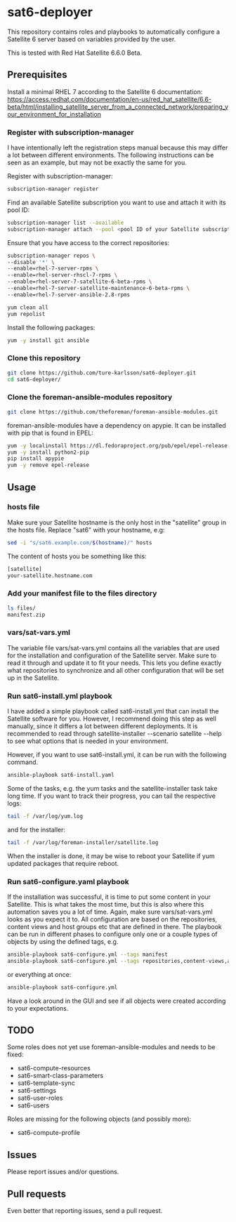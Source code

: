 # sat6-deployer
This repository contains roles and playbooks to automatically configure a Satellite 6 server based on variables provided by the user.

This is tested with Red Hat Satellite 6.6.0 Beta.

## Prerequisites
Install a minimal RHEL 7 according to the Satellite 6 documentation: https://access.redhat.com/documentation/en-us/red_hat_satellite/6.6-beta/html/installing_satellite_server_from_a_connected_network/preparing_your_environment_for_installation 

### Register with subscription-manager
I have intentionally left the registration steps manual because this may differ a lot between different environments. The following instructions can be seen as an example, but may not be exactly the same for you.

Register with subscription-manager:
```bash
subscription-manager register
```

Find an available Satellite subscription you want to use and attach it with its pool ID:
```bash
subscription-manager list --available
subscription-manager attach --pool <pool ID of your Satellite subscription>
```

Ensure that you have access to the correct repositories:
```bash
subscription-manager repos \
--disable '*' \
--enable=rhel-7-server-rpms \
--enable=rhel-server-rhscl-7-rpms \
--enable=rhel-server-7-satellite-6-beta-rpms \
--enable=rhel-7-server-satellite-maintenance-6-beta-rpms \
--enable=rhel-7-server-ansible-2.8-rpms

yum clean all
yum repolist
```

Install the following packages:
```bash
yum -y install git ansible
```

### Clone this repository
```bash
git clone https://github.com/ture-karlsson/sat6-deployer.git
cd sat6-deployer/
```

### Clone the foreman-ansible-modules repository
```bash
git clone https://github.com/theforeman/foreman-ansible-modules.git
```
foreman-ansible-modules have a dependency on apypie. It can be installed with pip that is found in EPEL:
```bash
yum -y localinstall https://dl.fedoraproject.org/pub/epel/epel-release-latest-7.noarch.rpm
yum -y install python2-pip
pip install apypie
yum -y remove epel-release
```

## Usage

### hosts file
Make sure your Satellite hostname is the only host in the "satellite" group in the hosts file. Replace "sat6" with your hostname, e.g:
```bash
sed -i "s/sat6.example.com/$(hostname)/" hosts
```
The content of hosts you be something like this:
```bash
[satellite]
your-satellite.hostname.com
```

### Add your manifest file to the files directory
```bash
ls files/
manifest.zip
```

### vars/sat-vars.yml
The variable file vars/sat-vars.yml contains all the variables that are used for the installation and configuration of the Satellite server. Make sure to read it through and update it to fit your needs. This lets you define exactly what repositories to synchronize and all other configuration that will be set up in the Satellite.

### Run sat6-install.yml playbook

I have added a simple playbook called sat6-install.yml that can install the Satellite software for you. However, I recommend doing this step as well manually, since it differs a lot between different deployments. It is recommended to read through satellite-installer --scenario satellite --help to see what options that is needed in your environment.

However, if you want to use sat6-install.yml, it can be run with the following command.
```bash
ansible-playbook sat6-install.yaml
```
Some of the tasks, e.g. the yum tasks and the satellite-installer task take long time. If you want to track their progress, you can tail the respective logs:
```bash
tail -f /var/log/yum.log
```
and for the installer:
```bash
tail -f /var/log/foreman-installer/satellite.log
```

When the installer is done, it may be wise to reboot your Satellite if yum updated packages that require reboot.

### Run sat6-configure.yaml playbook
If the installation was successful, it is time to put some content in your Satellite. This is what takes the most time, but this is also where this automation saves you a lot of time. Again, make sure vars/sat-vars.yml looks as you expect it to. All configuration are based on the repositories, content views and host groups etc that are defined in there. The playbook can be run in different phases to configure only one or a couple types of objects by using the defined tags, e.g.

```bash
ansible-playbook sat6-configure.yml --tags manifest
ansible-playbook sat6-configure.yml --tags repositories,content-views,activation-keys
```
or everything at once:
```bash
ansible-playbook sat6-configure.yml
```

Have a look around in the GUI and see if all objects were created according to your expectations.

## TODO
Some roles does not yet use foreman-ansible-modules and needs to be fixed:
- sat6-compute-resources
- sat6-smart-class-parameters
- sat6-template-sync
- sat6-settings
- sat6-user-roles
- sat6-users

Roles are missing for the following objects (and possibly more):
- sat6-compute-profile

## Issues
Please report issues and/or questions.

## Pull requests
Even better that reporting issues, send a pull request.
